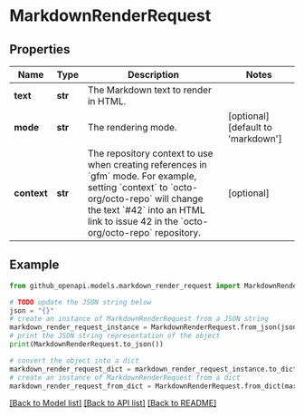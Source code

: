 # MarkdownRenderRequest


## Properties

Name | Type | Description | Notes
------------ | ------------- | ------------- | -------------
**text** | **str** | The Markdown text to render in HTML. | 
**mode** | **str** | The rendering mode. | [optional] [default to 'markdown']
**context** | **str** | The repository context to use when creating references in &#x60;gfm&#x60; mode.  For example, setting &#x60;context&#x60; to &#x60;octo-org/octo-repo&#x60; will change the text &#x60;#42&#x60; into an HTML link to issue 42 in the &#x60;octo-org/octo-repo&#x60; repository. | [optional] 

## Example

```python
from github_openapi.models.markdown_render_request import MarkdownRenderRequest

# TODO update the JSON string below
json = "{}"
# create an instance of MarkdownRenderRequest from a JSON string
markdown_render_request_instance = MarkdownRenderRequest.from_json(json)
# print the JSON string representation of the object
print(MarkdownRenderRequest.to_json())

# convert the object into a dict
markdown_render_request_dict = markdown_render_request_instance.to_dict()
# create an instance of MarkdownRenderRequest from a dict
markdown_render_request_from_dict = MarkdownRenderRequest.from_dict(markdown_render_request_dict)
```
[[Back to Model list]](../README.md#documentation-for-models) [[Back to API list]](../README.md#documentation-for-api-endpoints) [[Back to README]](../README.md)


